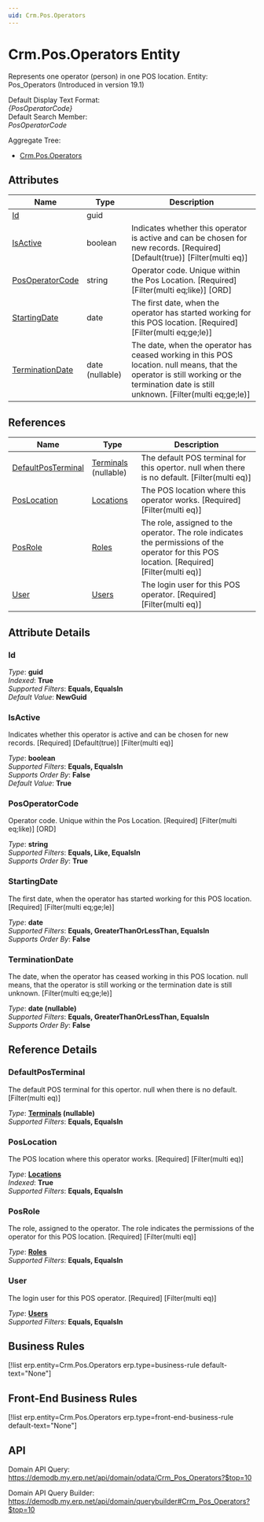 ```yaml
---
uid: Crm.Pos.Operators
---
```

# Crm.Pos.Operators Entity

Represents one operator (person) in one POS location. Entity: Pos_Operators (Introduced in version 19.1)

Default Display Text Format:  
_{PosOperatorCode}_  
Default Search Member:  
_PosOperatorCode_  

Aggregate Tree:  
* [Crm.Pos.Operators](Crm.Pos.Operators.md)  

## Attributes

| Name | Type | Description |
| ---- | ---- | --- |
| [Id](Crm.Pos.Operators.md#id) | guid |  
| [IsActive](Crm.Pos.Operators.md#isactive) | boolean | Indicates whether this operator is active and can be chosen for new records. [Required] [Default(true)] [Filter(multi eq)] 
| [PosOperatorCode](Crm.Pos.Operators.md#posoperatorcode) | string | Operator code. Unique within the Pos Location. [Required] [Filter(multi eq;like)] [ORD] 
| [StartingDate](Crm.Pos.Operators.md#startingdate) | date | The first date, when the operator has started working for this POS location. [Required] [Filter(multi eq;ge;le)] 
| [TerminationDate](Crm.Pos.Operators.md#terminationdate) | date (nullable) | The date, when the operator has ceased working in this POS location. null means, that the operator is still working or the termination date is still unknown. [Filter(multi eq;ge;le)] 

## References

| Name | Type | Description |
| ---- | ---- | --- |
| [DefaultPosTerminal](Crm.Pos.Operators.md#defaultposterminal) | [Terminals](Crm.Pos.Terminals.md) (nullable) | The default POS terminal for this opertor. null when there is no default. [Filter(multi eq)] |
| [PosLocation](Crm.Pos.Operators.md#poslocation) | [Locations](Crm.Pos.Locations.md) | The POS location where this operator works. [Required] [Filter(multi eq)] |
| [PosRole](Crm.Pos.Operators.md#posrole) | [Roles](Crm.Pos.Roles.md) | The role, assigned to the operator. The role indicates the permissions of the operator for this POS location. [Required] [Filter(multi eq)] |
| [User](Crm.Pos.Operators.md#user) | [Users](Systems.Security.Users.md) | The login user for this POS operator. [Required] [Filter(multi eq)] |


## Attribute Details

### Id

_Type_: **guid**  
_Indexed_: **True**  
_Supported Filters_: **Equals, EqualsIn**  
_Default Value_: **NewGuid**  

### IsActive

Indicates whether this operator is active and can be chosen for new records. [Required] [Default(true)] [Filter(multi eq)]

_Type_: **boolean**  
_Supported Filters_: **Equals, EqualsIn**  
_Supports Order By_: **False**  
_Default Value_: **True**  

### PosOperatorCode

Operator code. Unique within the Pos Location. [Required] [Filter(multi eq;like)] [ORD]

_Type_: **string**  
_Supported Filters_: **Equals, Like, EqualsIn**  
_Supports Order By_: **True**  

### StartingDate

The first date, when the operator has started working for this POS location. [Required] [Filter(multi eq;ge;le)]

_Type_: **date**  
_Supported Filters_: **Equals, GreaterThanOrLessThan, EqualsIn**  
_Supports Order By_: **False**  

### TerminationDate

The date, when the operator has ceased working in this POS location. null means, that the operator is still working or the termination date is still unknown. [Filter(multi eq;ge;le)]

_Type_: **date (nullable)**  
_Supported Filters_: **Equals, GreaterThanOrLessThan, EqualsIn**  
_Supports Order By_: **False**  


## Reference Details

### DefaultPosTerminal

The default POS terminal for this opertor. null when there is no default. [Filter(multi eq)]

_Type_: **[Terminals](Crm.Pos.Terminals.md) (nullable)**  
_Supported Filters_: **Equals, EqualsIn**  

### PosLocation

The POS location where this operator works. [Required] [Filter(multi eq)]

_Type_: **[Locations](Crm.Pos.Locations.md)**  
_Indexed_: **True**  
_Supported Filters_: **Equals, EqualsIn**  

### PosRole

The role, assigned to the operator. The role indicates the permissions of the operator for this POS location. [Required] [Filter(multi eq)]

_Type_: **[Roles](Crm.Pos.Roles.md)**  
_Supported Filters_: **Equals, EqualsIn**  

### User

The login user for this POS operator. [Required] [Filter(multi eq)]

_Type_: **[Users](Systems.Security.Users.md)**  
_Supported Filters_: **Equals, EqualsIn**  



## Business Rules

[!list erp.entity=Crm.Pos.Operators erp.type=business-rule default-text="None"]

## Front-End Business Rules

[!list erp.entity=Crm.Pos.Operators erp.type=front-end-business-rule default-text="None"]

## API

Domain API Query:
<https://demodb.my.erp.net/api/domain/odata/Crm_Pos_Operators?$top=10>

Domain API Query Builder:
<https://demodb.my.erp.net/api/domain/querybuilder#Crm_Pos_Operators?$top=10>

